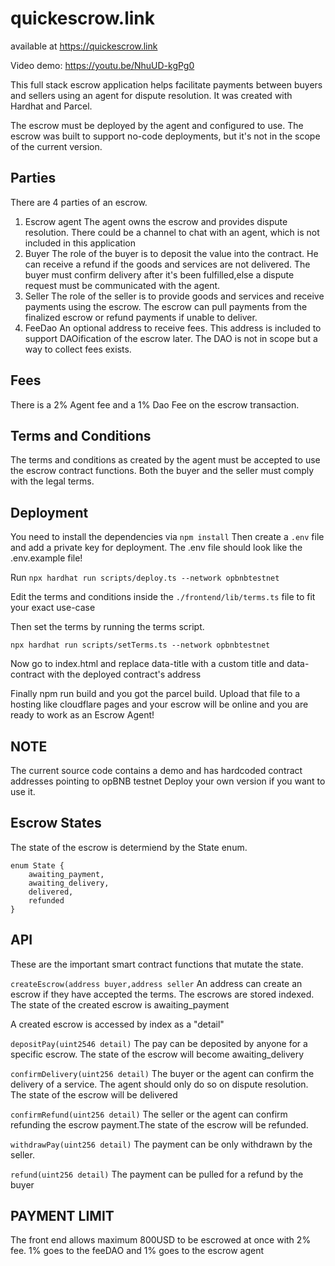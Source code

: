 # quickescrow.link
available at https://quickescrow.link

Video demo:
https://youtu.be/NhuUD-kgPg0

This full stack escrow application helps facilitate payments between buyers and sellers using an agent for dispute resolution.
It was created with Hardhat and Parcel.

The escrow must be deployed by the agent and configured to use.
The escrow was built to support no-code deployments, but it's not in the scope of the current version.

## Parties

There are 4 parties of an escrow.
1. Escrow agent
  The agent owns the escrow and provides dispute resolution. There could be a channel to chat with an agent, which is not included in this application
2. Buyer
   The role of the buyer is to deposit the value into the contract. He can receive a refund if the goods and services are not delivered. The buyer must confirm delivery after it's been fulfilled,else a dispute request must be communicated with the agent.
3. Seller
   The role of the seller is to provide goods and services and receive payments using the escrow. The escrow can pull payments from the finalized escrow or refund payments if unable to deliver.
4. FeeDao 
   An optional address to receive fees. This address is included to support DAOification of the escrow later. The DAO is not in scope but a way to collect fees exists.

## Fees
There is a 2% Agent fee and a 1% Dao Fee on the escrow transaction.

## Terms and Conditions
The terms and conditions as created by the agent must be accepted to use the escrow contract functions. Both the buyer and the seller must comply with the legal terms.

## Deployment

You need to install the dependencies via `npm install`
Then create a `.env` file and add a private key for deployment. The .env file should look like the .env.example file!

Run `npx hardhat run scripts/deploy.ts --network opbnbtestnet`

Edit the terms and conditions inside the `./frontend/lib/terms.ts` file to fit your exact use-case

Then set the terms by running the terms script.

`npx hardhat run scripts/setTerms.ts --network opbnbtestnet`

Now go to index.html and replace  data-title with a custom title and data-contract with the deployed contract's address

Finally npm run build and you got the parcel build. Upload that file to a hosting like cloudflare pages and your escrow will be online and you are ready to work as an Escrow Agent!

## NOTE
The current source code contains a demo and has hardcoded contract addresses pointing to opBNB testnet
Deploy your own version if you want to use it.

## Escrow States

The state of the escrow is determiend by the State enum.
```
enum State {
    awaiting_payment,
    awaiting_delivery,
    delivered,
    refunded
}
```

## API

These are the important smart contract functions that mutate the state.

`createEscrow(address buyer,address seller`
An address can create an escrow if they have accepted the terms.
The escrows are stored indexed. The state of the created escrow is awaiting_payment

A created escrow is accessed by index as a "detail"

`depositPay(uint2546 detail)`
The pay can be deposited by anyone for a specific escrow. The state of the escrow will become awaiting_delivery


`confirmDelivery(uint256 detail)`
The buyer or the agent can confirm the delivery of a service. The agent should only do so on dispute resolution. The state of the escrow will be  delivered

`confirmRefund(uint256 detail)`
The seller or the agent can confirm refunding the escrow payment.The state of the escrow will be refunded.

`withdrawPay(uint256 detail)`
The payment can be only withdrawn by the seller.

`refund(uint256 detail)`
The payment can be pulled for a refund by the buyer

## PAYMENT LIMIT
The front end allows maximum 800USD to be escrowed at once with 2% fee. 1% goes to the feeDAO and 1% goes to the escrow agent

